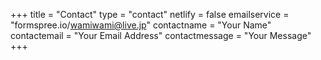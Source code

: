 +++
title = "Contact"
type = "contact"
netlify = false
emailservice = "formspree.io/wamiwami@live.jp"
contactname = "Your Name"
contactemail = "Your Email Address"
contactmessage = "Your Message"
+++
